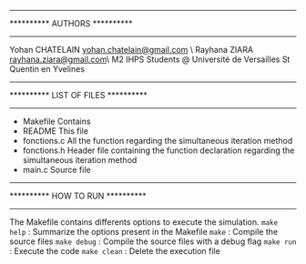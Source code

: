 *****************************
********** AUTHORS **********
*****************************
Yohan CHATELAIN    yohan.chatelain@gmail.com \\
Rayhana ZIARA      rayhana.ziara@gmail.com\\
M2 IHPS Students @ Université de Versailles St Quentin en Yvelines


***********************************
********** LIST OF FILES **********
***********************************
- Makefile        Contains
- README          This file
- fonctions.c     All the function regarding the simultaneous iteration method
- fonctions.h     Header file containing the function declaration regarding the simultaneous iteration method
- main.c          Source file

********************************
********** HOW TO RUN **********
********************************
The Makefile contains differents options to execute the simulation.
`make help`      : Summarize the options present in the Makefile
`make`           : Compile the source files
`make debug`     : Compile the source files with a debug flag
`make run`       : Execute the code
`make clean`     : Delete the execution file


